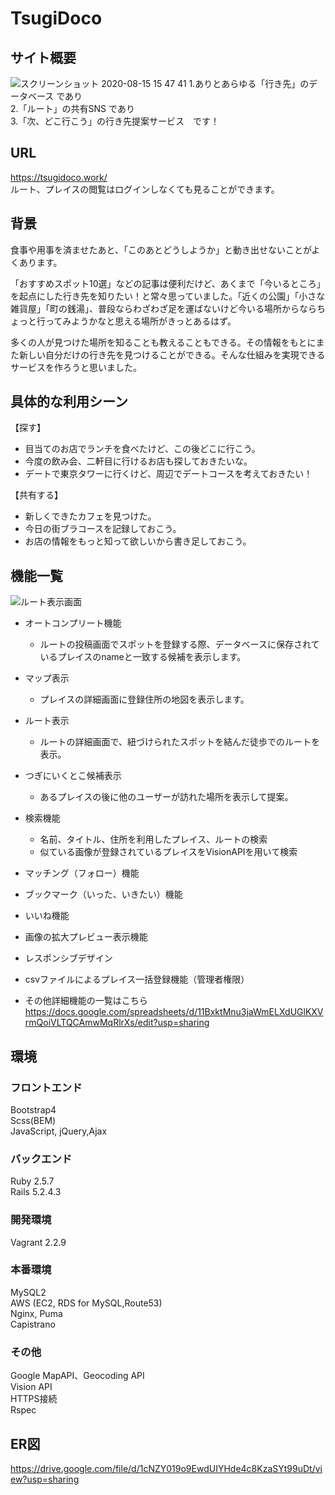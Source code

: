 # TsugiDoco

## サイト概要
![スクリーンショット 2020-08-15 15 47 41](https://user-images.githubusercontent.com/63027881/90307153-b7898280-df0e-11ea-9b28-a9b2830b9698.png)
1.ありとあらゆる「行き先」のデータベース であり  
2.「ルート」の共有SNS であり  
3.「次、どこ行こう」の行き先提案サービス　です！  

## URL
https://tsugidoco.work/  
ルート、プレイスの閲覧はログインしなくても見ることができます。  

## 背景
食事や用事を済ませたあと、「このあとどうしようか」と動き出せないことがよくあります。  

「おすすめスポット10選」などの記事は便利だけど、あくまで「今いるところ」を起点にした行き先を知りたい！と常々思っていました。「近くの公園」「小さな雑貨屋」「町の銭湯」、普段ならわざわざ足を運ばないけど今いる場所からならちょっと行ってみようかなと思える場所がきっとあるはず。  
  
多くの人が見つけた場所を知ることも教えることもできる。その情報をもとにまた新しい自分だけの行き先を見つけることができる。そんな仕組みを実現できるサービスを作ろうと思いました。

## 具体的な利用シーン
【探す】
- 目当てのお店でランチを食べたけど、この後どこに行こう。  
- 今度の飲み会、二軒目に行けるお店も探しておきたいな。  
- デートで東京タワーに行くけど、周辺でデートコースを考えておきたい！
  
【共有する】
- 新しくできたカフェを見つけた。  
- 今日の街ブラコースを記録しておこう。  
- お店の情報をもっと知って欲しいから書き足しておこう。  

## 機能一覧
![ルート表示画面](https://user-images.githubusercontent.com/63027881/92236612-b38ac800-eef0-11ea-83c5-0f01d7561c2b.png)
- オートコンプリート機能
  - ルートの投稿画面でスポットを登録する際、データベースに保存されているプレイスのnameと一致する候補を表示します。
- マップ表示
  - プレイスの詳細画面に登録住所の地図を表示します。
- ルート表示
  - ルートの詳細画面で、紐づけられたスポットを結んだ徒歩でのルートを表示。
- つぎにいくとこ候補表示
  - あるプレイスの後に他のユーザーが訪れた場所を表示して提案。
- 検索機能
  - 名前、タイトル、住所を利用したプレイス、ルートの検索
  - 似ている画像が登録されているプレイスをVisionAPIを用いて検索
- マッチング（フォロー）機能
- ブックマーク（いった、いきたい）機能
- いいね機能
- 画像の拡大プレビュー表示機能
- レスポンシブデザイン

- csvファイルによるプレイス一括登録機能（管理者権限）

- その他詳細機能の一覧はこちら
https://docs.google.com/spreadsheets/d/11BxktMnu3jaWmELXdUGlKXVrmQoiVLTQCAmwMqRlrXs/edit?usp=sharing  

## 環境
### フロントエンド
Bootstrap4  
Scss(BEM)  
JavaScript, jQuery,Ajax  
### バックエンド
Ruby 2.5.7  
Rails 5.2.4.3  
### 開発環境
Vagrant 2.2.9  
### 本番環境
MySQL2  
AWS (EC2, RDS for MySQL,Route53)  
Nginx, Puma  
Capistrano  
### その他
Google MapAPI、Geocoding API  
Vision API  
HTTPS接続  
Rspec  

## ER図
https://drive.google.com/file/d/1cNZY019o9EwdUIYHde4c8KzaSYt99uDt/view?usp=sharing
